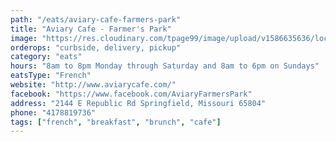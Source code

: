```yaml
---
path: "/eats/aviary-cafe-farmers-park"
title: "Aviary Cafe - Farmer's Park"
image: "https://res.cloudinary.com/tpage99/image/upload/v1586635636/local417eats/local417eats.png"
orderops: "curbside, delivery, pickup"
category: "eats"
hours: "8am to 8pm Monday through Saturday and 8am to 6pm on Sundays"
eatsType: "French"
website: "http://www.aviarycafe.com/"
facebook: "https://www.facebook.com/AviaryFarmersPark"
address: "2144 E Republic Rd Springfield, Missouri 65804"
phone: "4178819736"
tags: ["french", "breakfast", "brunch", "cafe"]
---
```

